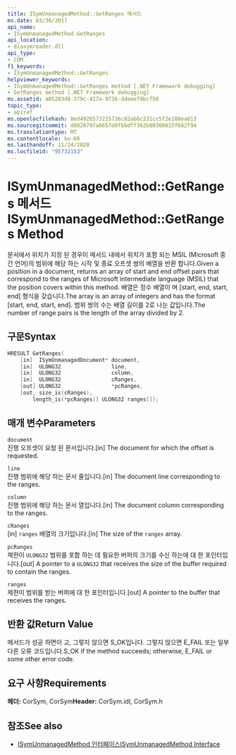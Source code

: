 ```yaml
---
title: ISymUnmanagedMethod::GetRanges 메서드
ms.date: 03/30/2017
api_name:
- ISymUnmanagedMethod.GetRanges
api_location:
- diasymreader.dll
api_type:
- COM
f1_keywords:
- ISymUnmanagedMethod::GetRanges
helpviewer_keywords:
- ISymUnmanagedMethod::GetRanges method [.NET Framework debugging]
- GetRanges method [.NET Framework debugging]
ms.assetid: a85283d8-379c-417a-9736-ddeeef9bcf50
topic_type:
- apiref
ms.openlocfilehash: 8ed492b573215736c82ab6c231cc5f2e188ea013
ms.sourcegitcommit: d8020797a6657d0fbbdff362b80300815f682f94
ms.translationtype: MT
ms.contentlocale: ko-KR
ms.lasthandoff: 11/24/2020
ms.locfileid: "95732153"
---
```

# <a name="isymunmanagedmethodgetranges-method"></a><span data-ttu-id="d8c52-102">ISymUnmanagedMethod::GetRanges 메서드</span><span class="sxs-lookup"><span data-stu-id="d8c52-102">ISymUnmanagedMethod::GetRanges Method</span></span>

<span data-ttu-id="d8c52-103">문서에서 위치가 지정 된 경우이 메서드 내에서 위치가 포함 되는 MSIL (Microsoft 중간 언어)의 범위에 해당 하는 시작 및 종료 오프셋 쌍의 배열을 반환 합니다.</span><span class="sxs-lookup"><span data-stu-id="d8c52-103">Given a position in a document, returns an array of start and end offset pairs that correspond to the ranges of Microsoft intermediate language (MSIL) that the position covers within this method.</span></span> <span data-ttu-id="d8c52-104">배열은 정수 배열이 며 [start, end, start, end] 형식을 갖습니다.</span><span class="sxs-lookup"><span data-stu-id="d8c52-104">The array is an array of integers and has the format [start, end, start, end].</span></span> <span data-ttu-id="d8c52-105">범위 쌍의 수는 배열 길이를 2로 나눈 값입니다.</span><span class="sxs-lookup"><span data-stu-id="d8c52-105">The number of range pairs is the length of the array divided by 2.</span></span>  
  
## <a name="syntax"></a><span data-ttu-id="d8c52-106">구문</span><span class="sxs-lookup"><span data-stu-id="d8c52-106">Syntax</span></span>  
  
```cpp  
HRESULT GetRanges(  
    [in]  ISymUnmanagedDocument* document,  
    [in]  ULONG32                line,  
    [in]  ULONG32                column,  
    [in]  ULONG32                cRanges,  
    [out] ULONG32                *pcRanges,  
    [out, size_is(cRanges),  
        length_is(*pcRanges)] ULONG32 ranges[]);  
```  
  
## <a name="parameters"></a><span data-ttu-id="d8c52-107">매개 변수</span><span class="sxs-lookup"><span data-stu-id="d8c52-107">Parameters</span></span>  

 `document`  
 <span data-ttu-id="d8c52-108">진행 오프셋이 요청 된 문서입니다.</span><span class="sxs-lookup"><span data-stu-id="d8c52-108">[in] The document for which the offset is requested.</span></span>  
  
 `line`  
 <span data-ttu-id="d8c52-109">진행 범위에 해당 하는 문서 줄입니다.</span><span class="sxs-lookup"><span data-stu-id="d8c52-109">[in] The document line corresponding to the ranges.</span></span>  
  
 `column`  
 <span data-ttu-id="d8c52-110">진행 범위에 해당 하는 문서 열입니다.</span><span class="sxs-lookup"><span data-stu-id="d8c52-110">[in] The document column corresponding to the ranges.</span></span>  
  
 `cRanges`  
 <span data-ttu-id="d8c52-111">[in] `ranges` 배열의 크기입니다.</span><span class="sxs-lookup"><span data-stu-id="d8c52-111">[in] The size of the `ranges` array.</span></span>  
  
 `pcRanges`  
 <span data-ttu-id="d8c52-112">제한이 `ULONG32` 범위를 포함 하는 데 필요한 버퍼의 크기를 수신 하는에 대 한 포인터입니다.</span><span class="sxs-lookup"><span data-stu-id="d8c52-112">[out] A pointer to a `ULONG32` that receives the size of the buffer required to contain the ranges.</span></span>  
  
 `ranges`  
 <span data-ttu-id="d8c52-113">제한이 범위를 받는 버퍼에 대 한 포인터입니다.</span><span class="sxs-lookup"><span data-stu-id="d8c52-113">[out] A pointer to the buffer that receives the ranges.</span></span>  
  
## <a name="return-value"></a><span data-ttu-id="d8c52-114">반환 값</span><span class="sxs-lookup"><span data-stu-id="d8c52-114">Return Value</span></span>  

 <span data-ttu-id="d8c52-115">메서드가 성공 하면이 고, 그렇지 않으면 S_OK입니다. 그렇지 않으면 E_FAIL 또는 일부 다른 오류 코드입니다.</span><span class="sxs-lookup"><span data-stu-id="d8c52-115">S_OK if the method succeeds; otherwise, E_FAIL or some other error code.</span></span>  
  
## <a name="requirements"></a><span data-ttu-id="d8c52-116">요구 사항</span><span class="sxs-lookup"><span data-stu-id="d8c52-116">Requirements</span></span>  

 <span data-ttu-id="d8c52-117">**헤더:** CorSym, CorSym</span><span class="sxs-lookup"><span data-stu-id="d8c52-117">**Header:** CorSym.idl, CorSym.h</span></span>  
  
## <a name="see-also"></a><span data-ttu-id="d8c52-118">참조</span><span class="sxs-lookup"><span data-stu-id="d8c52-118">See also</span></span>

- [<span data-ttu-id="d8c52-119">ISymUnmanagedMethod 인터페이스</span><span class="sxs-lookup"><span data-stu-id="d8c52-119">ISymUnmanagedMethod Interface</span></span>](isymunmanagedmethod-interface.md)
